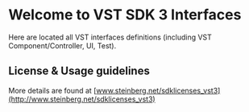 # Welcome to VST SDK 3 Interfaces

Here are located all VST interfaces definitions (including VST Component/Controller, UI, Test).

## License & Usage guidelines

More details are found at [www.steinberg.net/sdklicenses_vst3](http://www.steinberg.net/sdklicenses_vst3)
